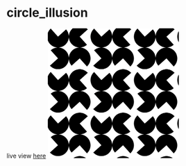 # circle_illusion
live view [here](https://www.openprocessing.org/sketch/691812)
![circle_illusion](thumbnail.png)
